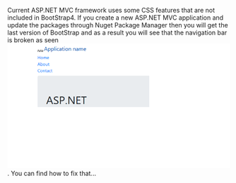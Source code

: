 Current ASP.NET MVC framework uses some CSS features that are not included in BootStrap4. If you create a new ASP.NET MVC application 
and update the packages through Nuget Package Manager then you will get the last version of BootStrap and as a result you will see
that the navigation bar is broken as seen ![here](https://github.com/kilicars/ASP.NET-MVC/blob/master/BootStrap4/after.png). You can find how to fix that...
